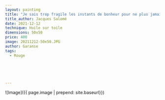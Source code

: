 ```yaml
---
layout: painting
title: "Je sais trop fragile les instants de bonheur pour ne plus jamais les abîmer en regrets."  
title_author: Jacques Salomé     
date: 2021-12-12
technique: Huile sur toile
dimensions: 50x50
price: 400
image: 20211212-50x50.JPG
author: Garanse
tags:
  - Rouge
  
  
  
  
  
---
```

![Image]({{ page.image | prepend: site.baseurl}})


